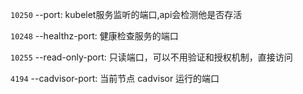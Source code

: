 `10250` --port: kubelet服务监听的端口,api会检测他是否存活

`10248` --healthz-port: 健康检查服务的端口

`10255` --read-only-port: 只读端口，可以不用验证和授权机制，直接访问

`4194` --cadvisor-port: 当前节点 cadvisor 运行的端口